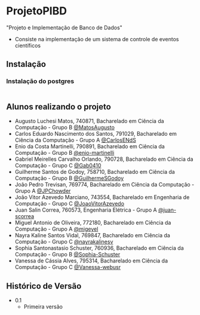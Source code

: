 # ProjetoPIBD
"Projeto e Implementação de Banco de Dados" 
- Consiste na implementação de um sistema de controle de eventos científicos

## Instalação 

### Instalação do postgres

```bash

```

## Alunos realizando o projeto

- Augusto Luchesi Matos, 740871, Bacharelado em Ciência da Computação - Grupo B
[@MatosAugusto](https://github.com/MatosAugusto)
- Carlos Eduardo Nascimento dos Santos, 791029, Bacharelado em Ciência da Computação - Grupo A
[@CarlosENdS](https://github.com/CarlosENdS)
- Enio da Costa Martinelli, 790891, Bacharelado em Ciência da Computação - Grupo B
[@enio-martinelli](https://github.com/enio-martinelli)
- Gabriel Meirelles Carvalho Orlando, 790728, Bacharelado em Ciência da Computação - Grupo C
[@Gab0410](https://github.com/Gab0410)
- Guilherme Santos de Godoy, 758710, Bacharelado em Ciência da Computação - Grupo B 
[@GuilhermeSGodoy](https://github.com/GuilhermeSGodoy)
- João Pedro Trevisan, 769774, Bacharelado em Ciência da Computação - Grupo A
[@JPChowder](https://github.com/JPChowder)
- João Vitor Azevedo Marciano, 743554, Bacharelado em Engenharia de Computação - Grupo C
[@JoaoVitorAzevedo](https://github.com/JoaoVitorAzevedo)
- Juan Salin Correa, 760573, Engenharia Elétrica - Grupo A
[@juan-scorrea](https://github.com/)
- Miguel Antonio de Oliveira, 772180, Bacharelado em Ciência da Computação - Grupo A
[@migeyel](https://github.com/)
- Nayra Kaline Santos Vidal, 769847, Bacharelado em Ciência da Computação - Grupo C
[@nayrakalinesv](https://github.com/nayrakalinesv)
- Sophia Santonastasio Schuster, 760936, Bacharelado em Ciência da Computação - Grupo B
[@Sophia-Schuster](https://github.com/)
- Vanessa de Cássia Alves, 795314, Bacharelado em Ciência da Computação - Grupo C
[@Vanessa-webusr](https://github.com/Vanessa-webusr)

## Histórico de Versão

* 0.1
    * Primeira versão
